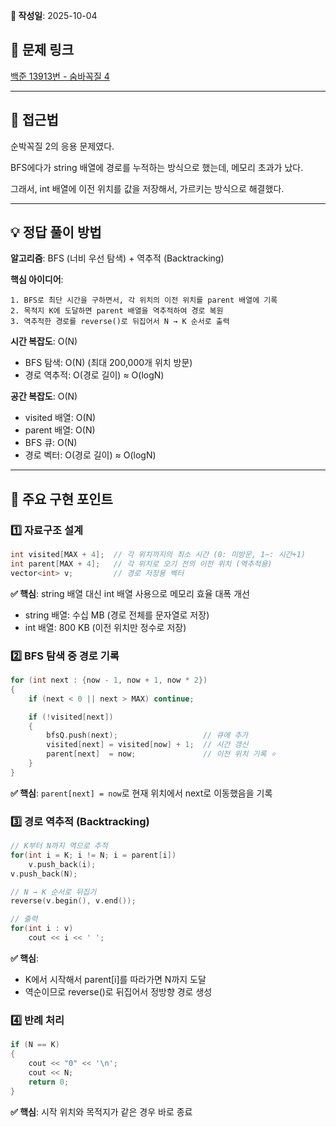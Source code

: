 ﻿**📅 작성일**: 2025-10-04

## 🔗 문제 링크
[백준 13913번 - 숨바꼭질 4](https://www.acmicpc.net/problem/13913)

---

## 🤔 접근법

순박꼭질 2의 응용 문제였다.

BFS에다가 string 배열에 경로를 누적하는 방식으로 했는데, 메모리 초과가 났다.

그래서, int 배열에 이전 위치를 값을 저장해서, 가르키는 방식으로 해결했다.

---

## 💡 정답 풀이 방법

**알고리즘**: BFS (너비 우선 탐색) + 역추적 (Backtracking)

**핵심 아이디어**:
```
1. BFS로 최단 시간을 구하면서, 각 위치의 이전 위치를 parent 배열에 기록
2. 목적지 K에 도달하면 parent 배열을 역추적하여 경로 복원
3. 역추적한 경로를 reverse()로 뒤집어서 N → K 순서로 출력
```

**시간 복잡도**: O(N)
- BFS 탐색: O(N) (최대 200,000개 위치 방문)
- 경로 역추적: O(경로 길이) ≈ O(logN)

**공간 복잡도**: O(N)
- visited 배열: O(N)
- parent 배열: O(N)
- BFS 큐: O(N)
- 경로 벡터: O(경로 길이) ≈ O(logN)

---

## 🔑 주요 구현 포인트

### 1️⃣ 자료구조 설계
```cpp
int visited[MAX + 4];  // 각 위치까지의 최소 시간 (0: 미방문, 1~: 시간+1)
int parent[MAX + 4];   // 각 위치로 오기 전의 이전 위치 (역추적용)
vector<int> v;         // 경로 저장용 벡터
```

**✅ 핵심**: string 배열 대신 int 배열 사용으로 메모리 효율 대폭 개선
- string 배열: 수십 MB (경로 전체를 문자열로 저장)
- int 배열: 800 KB (이전 위치만 정수로 저장)

### 2️⃣ BFS 탐색 중 경로 기록
```cpp
for (int next : {now - 1, now + 1, now * 2})
{
    if (next < 0 || next > MAX) continue;

    if (!visited[next])
    {
        bfsQ.push(next);                   // 큐에 추가
        visited[next] = visited[now] + 1;  // 시간 갱신
        parent[next]  = now;               // 이전 위치 기록 ⭐
    }
}
```

**✅ 핵심**: `parent[next] = now`로 현재 위치에서 next로 이동했음을 기록

### 3️⃣ 경로 역추적 (Backtracking)
```cpp
// K부터 N까지 역으로 추적
for(int i = K; i != N; i = parent[i])
    v.push_back(i);
v.push_back(N);

// N → K 순서로 뒤집기
reverse(v.begin(), v.end());

// 출력
for(int i : v)
    cout << i << ' ';
```

**✅ 핵심**:
- K에서 시작해서 parent[i]를 따라가면 N까지 도달
- 역순이므로 reverse()로 뒤집어서 정방향 경로 생성

### 4️⃣ 반례 처리
```cpp
if (N == K)
{
    cout << "0" << '\n';
    cout << N;
    return 0;
}
```

**✅ 핵심**: 시작 위치와 목적지가 같은 경우 바로 종료